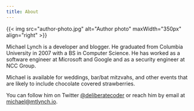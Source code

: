 ```yaml
---
title: About
---
```


{{< img src="author-photo.jpg" alt="Author photo" maxWidth="350px" align="right" >}}

Michael Lynch is a developer and blogger. He graduated from Columbia University in 2007 with a BS in Computer Science. He has worked as a software engineer at Microsoft and Google and as a security engineer at NCC Group.

Michael is available for weddings, bar/bat mitzvahs, and other events that are likely to include chocolate covered strawberries.

You can follow him on Twitter [@deliberatecoder](https://twitter.com/deliberatecoder) or reach him by email at [michael@mtlynch.io](mailto:michael@mtlynch.io).